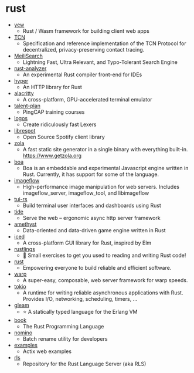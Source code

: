 # rust
- [yew](https://github.com/yewstack/yew)
  - Rust / Wasm framework for building client web apps
- [TCN](https://github.com/TCNCoalition/TCN)
  - Specification and reference implementation of the TCN Protocol for decentralized, privacy-preserving contact tracing.
- [MeiliSearch](https://github.com/meilisearch/MeiliSearch)
  - Lightning Fast, Ultra Relevant, and Typo-Tolerant Search Engine
- [rust-analyzer](https://github.com/rust-analyzer/rust-analyzer)
  - An experimental Rust compiler front-end for IDEs
- [hyper](https://github.com/hyperium/hyper)
  - An HTTP library for Rust
- [alacritty](https://github.com/alacritty/alacritty)
  - A cross-platform, GPU-accelerated terminal emulator
- [talent-plan](https://github.com/pingcap/talent-plan)
  - PingCAP training courses
- [logos](https://github.com/maciejhirsz/logos)
  - Create ridiculously fast Lexers
- [librespot](https://github.com/librespot-org/librespot)
  - Open Source Spotify client library
- [zola](https://github.com/getzola/zola)
  - A fast static site generator in a single binary with everything built-in. https://www.getzola.org
- [boa](https://github.com/jasonwilliams/boa)
  - Boa is an embeddable and experimental Javascript engine written in Rust. Currently, it has support for some of the language.
- [imageflow](https://github.com/imazen/imageflow)
  - High-performance image manipulation for web servers. Includes imageflow_server, imageflow_tool, and libimageflow
- [tui-rs](https://github.com/fdehau/tui-rs)
  - Build terminal user interfaces and dashboards using Rust
- [tide](https://github.com/http-rs/tide)
  - Serve the web – ergonomic async http server framework
- [amethyst](https://github.com/amethyst/amethyst)
  - Data-oriented and data-driven game engine written in Rust
- [iced](https://github.com/hecrj/iced)
  - A cross-platform GUI library for Rust, inspired by Elm
- [rustlings](https://github.com/rust-lang/rustlings)
  - 🦀 Small exercises to get you used to reading and writing Rust code!
- [rust](https://github.com/rust-lang/rust)
  - Empowering everyone to build reliable and efficient software.
- [warp](https://github.com/seanmonstar/warp)
  - A super-easy, composable, web server framework for warp speeds.
- [tokio](https://github.com/tokio-rs/tokio)
  - A runtime for writing reliable asynchronous applications with Rust. Provides I/O, networking, scheduling, timers, ...
- [gleam](https://github.com/gleam-lang/gleam)
  - ⭐️ A statically typed language for the Erlang VM
- [book](https://github.com/rust-lang/book)
  - The Rust Programming Language
- [nomino](https://github.com/yaa110/nomino)
  - Batch rename utility for developers
- [examples](https://github.com/actix/examples)
  - Actix web examples
- [rls](https://github.com/rust-lang/rls)
  - Repository for the Rust Language Server (aka RLS)
